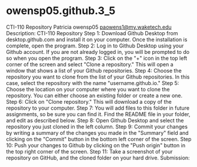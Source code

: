 # owensp05.github.3_5
CTI-110 Repository
Patricia owensp05
paowens1@my.waketech.edu
Description: CTI-110 Repository
Step 1: Download Github Desktop from desktop.github.com and install it on your computer. Once the installation is complete, open the program.
Step 2: Log in to Github Desktop using your Github account. If you are not already logged in, you will be prompted to do so when you open the program.
Step 3: Click on the "+" icon in the top left corner of the screen and select "Clone a repository." This will open a window that shows a list of your Github repositories.
Step 4: Choose the repository you want to clone from the list of your Github repositories. In this case, select the repository with the name "username.github.io."
Step 5: Choose the location on your computer where you want to clone the repository. You can either choose an existing folder or create a new one.
Step 6: Click on "Clone repository." This will download a copy of the repository to your computer.
Step 7: You will add files to this folder in future assignments, so be sure you can find it.  Find the README file in your folder, and edit as described below.
Step 8: Open Github Desktop and select the repository you just cloned in the left column.
Step 9: Commit your changes by writing a summary of the changes you made in the "Summary" field and clicking on the "Commit" button in the bottom left corner of the screen.
Step 10: Push your changes to Github by clicking on the "Push origin" button in the top right corner of the screen.
Step 11: Take a screenshot of your repository on GitHub, and the cloned folder on your hard drive.
Submission:


